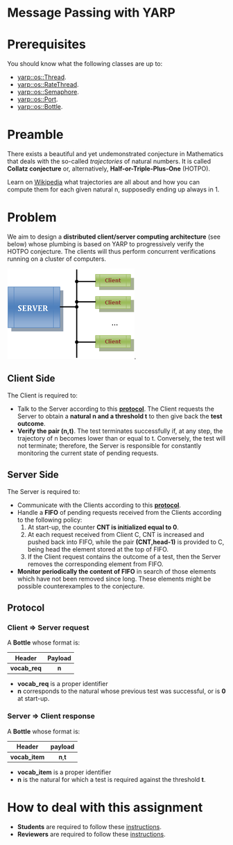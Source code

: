 Message Passing with YARP
=========================

# Prerequisites
You should know what the following classes are up to:
- [yarp::os::Thread](http://www.yarp.it/classyarp_1_1os_1_1Thread.html).
- [yarp::os::RateThread](http://www.yarp.it/classyarp_1_1os_1_1RateThread.html).
- [yarp::os::Semaphore](http://www.yarp.it/classyarp_1_1os_1_1Semaphore.html).
- [yarp::os::Port](http://www.yarp.it/classyarp_1_1os_1_1Port.html).
- [yarp::os::Bottle](http://www.yarp.it/classyarp_1_1os_1_1Bottle.html).

# Preamble
There exists a beautiful and yet undemonstrated conjecture in Mathematics that
deals with the so-called _trajectories_ of natural numbers. It is called **Collatz
conjecture** or, alternatively, **Half-or-Triple-Plus-One** (HOTPO).

Learn on [Wikipedia](https://en.wikipedia.org/wiki/Collatz_conjecture) what
trajectories are all about and how you can compute them for each given natural n,
supposedly ending up always in 1.

# Problem
We aim to design a **distributed client/server computing architecture** (see below)
whose plumbing is based on YARP to progressively verify the HOTPO conjecture.
The clients will thus perform concurrent verifications running on a cluster of
computers.

![architecture](/misc/architecture.png).

## Client Side
The Client is required to:
- Talk to the Server according to this [**protocol**](#protocol).
The Client requests the Server to obtain a **natural n and a threshold t** to then
give back the **test outcome**.
- **Verify the pair (n,t)**. The test terminates successfully if, at any step, the
trajectory of n becomes lower than or equal to t. Conversely, the test will not
terminate; therefore, the Server is responsible for constantly monitoring the
current state of pending requests.

## Server Side
The Server is required to:
- Communicate with the Clients according to this [**protocol**](#protocol).
- Handle a **FIFO** of pending requests received from the Clients according to the
following policy:
    1. At start-up, the counter **CNT is initialized equal to 0**.
    2. At each request received from Client C, CNT is increased and pushed back
    into FIFO, while the pair **(CNT,head-1)** is provided to C, being head the
    element stored at the top of FIFO.
    3. If the Client request contains the outcome of a test, then the Server
    removes the corresponding element from FIFO.
- **Monitor periodically the content of FIFO** in search of those elements which
have not been removed since long. These elements might be possible counterexamples
to the conjecture.

## Protocol

### Client => Server request
A **Bottle** whose format is:

| Header | Payload |
| :---: | :---: |
| **vocab_req** | **n** |

- **vocab_req** is a proper identifier
- **n** corresponds to the natural whose previous test was successful, or is **0**
at start-up.

### Server => Client response
A **Bottle** whose format is:

| Header | payload |
| :---: | :---: |
| **vocab_item** | **n**,**t** |

- **vocab_item** is a proper identifier
- **n** is the natural for which a test is required against the threshold **t**.

# How to deal with this assignment
- **Students** are required to follow these [instructions](https://education.github.com/guide/forks#3-completing-assignments).
- **Reviewers** are required to follow these [instructions](https://education.github.com/guide/forks#4-reviewing-assignments).
